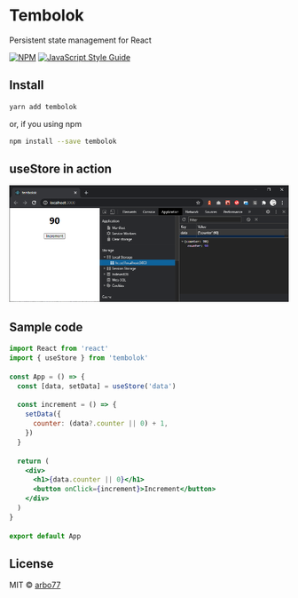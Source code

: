 # Tembolok

Persistent state management for React 

[![NPM](https://img.shields.io/npm/v/tembolok.svg)](https://www.npmjs.com/package/tembolok) [![JavaScript Style Guide](https://img.shields.io/badge/code_style-standard-brightgreen.svg)](https://standardjs.com)

## Install

```bash
yarn add tembolok
```

or, if you using npm

```bash
npm install --save tembolok
```

## useStore in action

![useStore](./sample.png "Title")

## Sample code

```jsx
import React from 'react'
import { useStore } from 'tembolok'

const App = () => {
  const [data, setData] = useStore('data')

  const increment = () => {
    setData({
      counter: (data?.counter || 0) + 1,
    })
  }

  return (
    <div>
      <h1>{data.counter || 0}</h1>
      <button onClick={increment}>Increment</button>
    </div>
  )
}

export default App

```

## License

MIT © [arbo77](https://github.com/arbo77)

